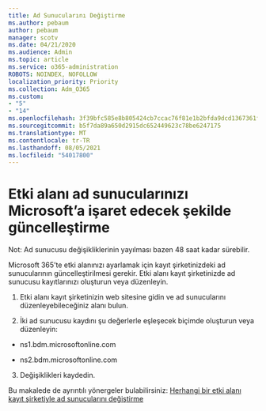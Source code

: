 ```yaml
---
title: Ad Sunucularını Değiştirme
ms.author: pebaum
author: pebaum
manager: scotv
ms.date: 04/21/2020
ms.audience: Admin
ms.topic: article
ms.service: o365-administration
ROBOTS: NOINDEX, NOFOLLOW
localization_priority: Priority
ms.collection: Adm_O365
ms.custom:
- "5"
- "14"
ms.openlocfilehash: 3f39bfc585e8b805424cb7ccac76f81e1b2bfda9dcd1367361fec6a668c545bb
ms.sourcegitcommit: b5f7da89a650d2915dc652449623c78be6247175
ms.translationtype: MT
ms.contentlocale: tr-TR
ms.lasthandoff: 08/05/2021
ms.locfileid: "54017800"
---
```

# <a name="update-your-domain-nameservers-to-point-to-microsoft"></a>Etki alanı ad sunucularınızı Microsoft’a işaret edecek şekilde güncelleştirme

Not: Ad sunucusu değişikliklerinin yayılması bazen 48 saat kadar sürebilir.
  
Microsoft 365’te etki alanınızı ayarlamak için kayıt şirketinizdeki ad sunucularının güncelleştirilmesi gerekir. Etki alanı kayıt şirketinizde ad sunucusu kayıtlarınızı oluşturun veya düzenleyin.
  
1. Etki alanı kayıt şirketinizin web sitesine gidin ve ad sunucularını düzenleyebileceğiniz alanı bulun.
  
2. İki ad sunucusu kaydını şu değerlerle eşleşecek biçimde oluşturun veya düzenleyin:

  - ns1.bdm.microsoftonline.com

  - ns2.bdm.microsoftonline.com

3. Değişiklikleri kaydedin.

Bu makalede de ayrıntılı yönergeler bulabilirsiniz: [Herhangi bir etki alanı kayıt şirketiyle ad sunucularını değiştirme](https://docs.microsoft.com/microsoft-365/admin/get-help-with-domains/change-nameservers-at-any-domain-registrar)
  